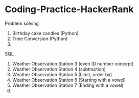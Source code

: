 # Coding-Practice-HackerRank

Problem solving

1) Birthday cake candles (Python)
2) Time Conversion (Python)
3) 

SQL

1) Weather Observation Station 3 (even ID number concept)
2) Weather Observation Station 4 (subtraction)
3) Weather Observation Station 5 (Limit, order by)
4) Weather Observation Station 6 (Starting with a vowel)
5) Weather Observation Station 7 (Ending with a vowel)
6) 
